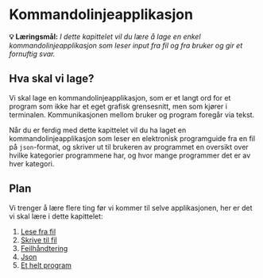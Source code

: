 Kommandolinjeapplikasjon
========================

**💡 Læringsmål:** _I dette kapittelet vil du lære å lage en enkel kommandolinjeapplikasjon som leser input fra fil og fra bruker og gir et fornuftig svar._

Hva skal vi lage?
-----------------
Vi skal lage en kommandolinjeapplikasjon, som er et langt ord for et program som ikke har et eget grafisk grensesnitt, men som kjører i terminalen. Kommunikasjonen mellom bruker og program foregår via tekst.

Når du er ferdig med dette kapittelet vil du ha laget en kommandolinjeapplikasjon som leser en elektronisk programguide fra en fil på `json`-format, og skriver ut til brukeren av programmet en oversikt over hvilke kategorier programmene har, og hvor mange programmer det er av hver kategori.

## Plan

Vi trenger å lære flere ting før vi kommer til selve applikasjonen, her er det vi skal lære i dette kapittelet:

1. [Lese fra fil](1_lese_fil.md)
2. [Skrive til fil](2_skrive_fil.md)
3. [Feilhåndtering](3_feilh%C3%A5ndtering.md)
4. [Json](4_json.md)
5. [Et helt program](5_oppgave.md)
